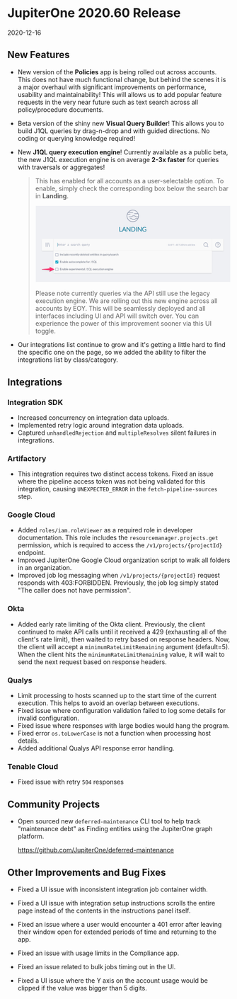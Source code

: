 # JupiterOne 2020.60 Release

2020-12-16

## New Features

- New version of the **Policies** app is being rolled out across accounts. This
  does not have much functional change, but behind the scenes it is a major
  overhaul with significant improvements on performance, usability and
  maintainability! This will allows us to add popular feature requests in the
  very near future such as text search across all policy/procedure documents. 

- Beta version of the shiny new **Visual Query Builder**! This allows you to
  build J1QL queries by drag-n-drop and with guided directions. No coding or
  querying knowledge required!

- New **J1QL query execution engine**! Currently available as a public beta, the
  new J1QL execution engine is on average **2-3x faster** for queries with
  traversals or aggregates!

  > This has enabled for all accounts as a user-selectable option. To
  > enable, simply check the corresponding box below the search bar in
  > **Landing**.
  >
  > ![j1ql-engine-toggle](../assets/landing-j1ql-engine-toggle.png)
  >
  > Please note currently queries via the API still use the legacy execution
  > engine. We are rolling out this new engine across all accounts by EOY. This
  > will be seamlessly deployed and all interfaces including UI and API will
  > switch over. You can experience the power of this improvement sooner via this
  > UI toggle.

- Our integrations list continue to grow and it's getting a little hard to find
  the specific one on the page, so we added the ability to filter the
  integrations list by class/category.

## Integrations

### Integration SDK

- Increased concurrency on integration data uploads.
- Implemented retry logic around integration data uploads.
- Captured `unhandledRejection` and `multipleResolves` silent failures in integrations.

### Artifactory

- This integration requires two distinct access tokens. Fixed an issue where the
  pipeline access token was not being validated for this integration, causing
  `UNEXPECTED_ERROR` in the `fetch-pipeline-sources` step.

### Google Cloud

- Added `roles/iam.roleViewer` as a required role in developer documentation.
  This role includes the `resourcemanager.projects.get` permission, which is
  required to access the `/v1/projects/{projectId}` endpoint.
- Improved JupiterOne Google Cloud organization script to walk all folders in an
  organization.
- Improved job log messaging when `/v1/projects/{projectId}` request responds
  with 403:FORBIDDEN. Previously, the job log simply stated "The caller does not
  have permission".

### Okta

- Added early rate limiting of the Okta client. Previously, the client continued
  to make API calls until it received a 429 (exhausting all of the client's rate
  limit), then waited to retry based on response headers. Now, the client will
  accept a `minimumRateLimitRemaining` argument (default=5). When the client
  hits the `minimumRateLimitRemaining` value, it will wait to send the next
  request based on response headers.

### Qualys

- Limit processing to hosts scanned up to the start time of the current
  execution. This helps to avoid an overlap between executions.
- Fixed issue where configuration validation failed to log some details for
  invalid configuration.
- Fixed issue where responses with large bodies would hang the program.
- Fixed error `os.toLowerCase` is not a function when processing host details.
- Added additional Qualys API response error handling.

### Tenable Cloud

- Fixed issue with retry `504` responses

## Community Projects

- Open sourced new `deferred-maintenance` CLI tool to help track "maintenance
  debt" as Finding entities using the JupiterOne graph platform. 

  <https://github.com/JupiterOne/deferred-maintenance>

## Other Improvements and Bug Fixes

- Fixed a UI issue with inconsistent integration job container width.

- Fixed a UI issue with integration setup instructions scrolls the entire page
  instead of the contents in the instructions panel itself.

- Fixed an issue where a user would encounter a 401 error after leaving their
  window open for extended periods of time and returning to the app.

- Fixed an issue with usage limits in the Compliance app.

- Fixed an issue related to bulk jobs timing out in the UI.

- Fixed a UI issue where the Y axis on the account usage would be clipped if the
  value was bigger than 5 digits.
